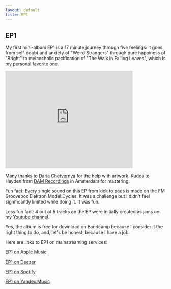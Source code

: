 ```yaml
---
layout: default
title: EP1
---
```

## EP1

My first mini-album EP1 is a 17 minute journey through five feelings: it goes from self-doubt and anxiety of "Weird Strangers" through pure happiness of "Bright" 
to melancholic pacification of "The Walk in Falling Leaves", which is my personal favorite one.

<iframe style="border: 0; width: 400px; height: 307px;" src="https://bandcamp.com/EmbeddedPlayer/album=1256769445/size=large/bgcol=ffffff/linkcol=0687f5/artwork=small/transparent=true/" seamless><a href="https://threecoloredsquares.bandcamp.com/album/ep1">EP1 by Three Colored Squares</a></iframe>

Many thanks to [Daria Chetvernya](https://instagram.com/chetvernya) for the help with artwork.
Kudos to Hayden from [DAM Recordings](https://www.damrecordings.com/) in Amsterdam for mastering.

Fun fact: Every single sound on this EP from kick to pads is made on the FM Groovebox Elektron Model:Cycles. It was a challenge but I didn't feel significantly limited while doing it. It was fun.

Less fun fact: 4 out of 5 tracks on the EP were initially created as jams on my [Youtube channel](https://youtube.com/c/ThreeColoredSquares).

Yes, the album is free for download on Bandcamp because I consider it the right thing to do, and, let's be honest, because I have a job.

Here are links to EP1 on mainstreaming services:

[EP1 on Apple Music](https://music.apple.com/us/album/1561449508)

[EP1 on Deezer](https://www.deezer.com/us/album/219252152)

[EP1 on Spotify](https://open.spotify.com/album/5nhOwFgVR560sVJYvdZuMA)

[EP1 on Yandex.Music](https://music.yandex.ru/album/14633265)
